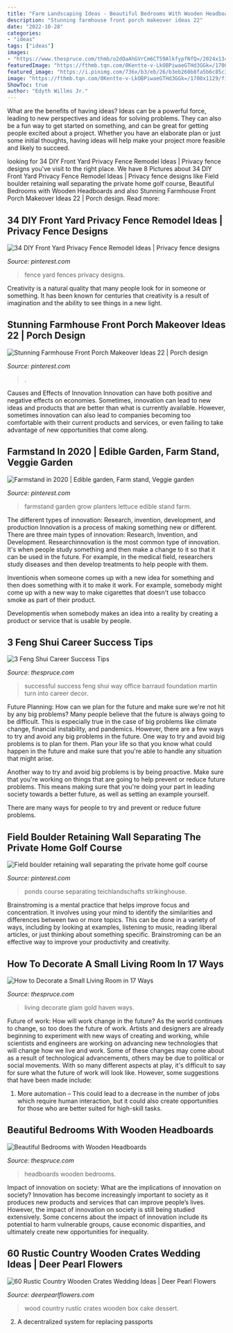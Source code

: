 ```yaml
---
title: "Farm Landscaping Ideas - Beautiful Bedrooms With Wooden Headboards"
description: "Stunning farmhouse front porch makeover ideas 22"
date: "2022-10-28"
categories:
- "ideas"
tags: ["ideas"]
images:
- "https://www.thespruce.com/thmb/o2dOaAhGVrCm6CT59AlkfypfNfQ=/2024x1349/filters:fill(auto,1)/Gold-Glam-Living-Room-haven-The-Spruce-58c0939f5f9b58af5c9fd328.jpg"
featuredImage: "https://fthmb.tqn.com/0Kentte-v-LkOBPiwaeGTHd3GGk=/1700x1129/filters:fill(auto,1)/CompassionateEye-Foundation-Martin-Barraud-success-56a2e2065f9b58b7d0cf7f1a.jpg"
featured_image: "https://i.pinimg.com/736x/b3/eb/26/b3eb260b8fa5b6c85c3644314fcc1ce9.jpg"
image: "https://fthmb.tqn.com/0Kentte-v-LkOBPiwaeGTHd3GGk=/1700x1129/filters:fill(auto,1)/CompassionateEye-Foundation-Martin-Barraud-success-56a2e2065f9b58b7d0cf7f1a.jpg"
ShowToc: true
author: "Edyth Willms Jr."
---
```



What are the benefits of having ideas?
Ideas can be a powerful force, leading to new perspectives and ideas for solving problems. They can also be a fun way to get started on something, and can be great for getting people excited about a project. Whether you have an elaborate plan or just some initial thoughts, having ideas will help make your project more feasible and likely to succeed.

	

		
looking for 34 DIY Front Yard Privacy Fence Remodel Ideas | Privacy fence designs you've visit to the right place. We have 8 Pictures about 34 DIY Front Yard Privacy Fence Remodel Ideas | Privacy fence designs like Field boulder retaining wall separating the private home golf course, Beautiful Bedrooms with Wooden Headboards and also Stunning Farmhouse Front Porch Makeover Ideas 22 | Porch design. Read more:
		
    
## 34 DIY Front Yard Privacy Fence Remodel Ideas | Privacy Fence Designs

<img loading=lazy src="https://i.pinimg.com/736x/f6/09/f5/f609f575112bc8fcc8bbe4a70dbb71f5.jpg" onerror="this.onerror=null;this.src='https://tse2.mm.bing.net/th?id=OIP.ka4XVH1WpTxW4kf8a2fQkwHaLH&amp;pid=15.1';" alt="34 DIY Front Yard Privacy Fence Remodel Ideas | Privacy fence designs">

_Source: pinterest.com_

>fence yard fences privacy designs. 

	

Creativity is a natural quality that many people look for in someone or something. It has been known for centuries that creativity is a result of imagination and the ability to see things in a new light.

    
## Stunning Farmhouse Front Porch Makeover Ideas 22 | Porch Design

<img loading=lazy src="https://i.pinimg.com/736x/c4/48/d3/c448d304c343984f96c3cf4fc9cb9c6d.jpg" onerror="this.onerror=null;this.src='https://tse4.mm.bing.net/th?id=OIP.R6EhpfRvBW0ZltxHjlkDrgHaK0&amp;pid=15.1';" alt="Stunning Farmhouse Front Porch Makeover Ideas 22 | Porch design">

_Source: pinterest.com_

>. 

	

Causes and Effects of Innovation
Innovation can have both positive and negative effects on economies. Sometimes, innovation can lead to new ideas and products that are better than what is currently available. However, sometimes innovation can also lead to companies becoming too comfortable with their current products and services, or even failing to take advantage of new opportunities that come along.

    
## Farmstand In 2020 | Edible Garden, Farm Stand, Veggie Garden

<img loading=lazy src="https://i.pinimg.com/736x/4c/ca/50/4cca50ce6c288615b0d48658ab3468e7.jpg" onerror="this.onerror=null;this.src='https://tse3.mm.bing.net/th?id=OIP.l2upc0VgUYHmwyZ-rJb0egHaLH&amp;pid=15.1';" alt="Farmstand in 2020 | Edible garden, Farm stand, Veggie garden">

_Source: pinterest.com_

>farmstand garden grow planters lettuce edible stand farm. 

	

The different types of innovation: Research, invention, development, and production
Innovation is a process of making something new or different. There are three main types of innovation: Research, Invention, and Development.
Researchinnovation is the most common type of innovation. It's when people study something and then make a change to it so that it can be used in the future. For example, in the medical field, researchers study diseases and then develop treatments to help people with them.

Inventionis when someone comes up with a new idea for something and then does something with it to make it work. For example, somebody might come up with a new way to make cigarettes that doesn't use tobacco smoke as part of their product. 

Developmentis when somebody makes an idea into a reality by creating a product or service that is usable by people.

    
## 3 Feng Shui Career Success Tips

<img loading=lazy src="https://fthmb.tqn.com/0Kentte-v-LkOBPiwaeGTHd3GGk=/1700x1129/filters:fill(auto,1)/CompassionateEye-Foundation-Martin-Barraud-success-56a2e2065f9b58b7d0cf7f1a.jpg" onerror="this.onerror=null;this.src='https://tse3.mm.bing.net/th?id=OIP._xpVT-m8gHIMhrwf_Od3IQHaE6&amp;pid=15.1';" alt="3 Feng Shui Career Success Tips">

_Source: thespruce.com_

>successful success feng shui way office barraud foundation martin turn into career decor. 

	

Future Planning: How can we plan for the future and make sure we're not hit by any big problems?
Many people believe that the future is always going to be difficult. This is especially true in the case of big problems like climate change, financial instability, and pandemics. However, there are a few ways to try and avoid any big problems in the future. 
One way to try and avoid big problems is to plan for them. Plan your life so that you know what could happen in the future and make sure that you're able to handle any situation that might arise. 

Another way to try and avoid big problems is by being proactive. Make sure that you're working on things that are going to help prevent or reduce future problems. This means making sure that you're doing your part in leading society towards a better future, as well as setting an example yourself. 

There are many ways for people to try and prevent or reduce future problems.

    
## Field Boulder Retaining Wall Separating The Private Home Golf Course

<img loading=lazy src="https://i.pinimg.com/736x/b3/eb/26/b3eb260b8fa5b6c85c3644314fcc1ce9.jpg" onerror="this.onerror=null;this.src='https://tse2.mm.bing.net/th?id=OIP.D-oQj3M6jnxPRRs8agcR9wHaJ6&amp;pid=15.1';" alt="Field boulder retaining wall separating the private home golf course">

_Source: pinterest.com_

>ponds course separating teichlandschafts strikinghouse. 

	

Brainstroming is a mental practice that helps improve focus and concentration. It involves using your mind to identify the similarities and differences between two or more topics. This can be done in a variety of ways, including by looking at examples, listening to music, reading liberal articles, or just thinking about something specific. Brainstroming can be an effective way to improve your productivity and creativity.

    
## How To Decorate A Small Living Room In 17 Ways

<img loading=lazy src="https://www.thespruce.com/thmb/o2dOaAhGVrCm6CT59AlkfypfNfQ=/2024x1349/filters:fill(auto,1)/Gold-Glam-Living-Room-haven-The-Spruce-58c0939f5f9b58af5c9fd328.jpg" onerror="this.onerror=null;this.src='https://tse3.mm.bing.net/th?id=OIP.tpBQuGB4NKL-a4tE_8x6hgHaE7&amp;pid=15.1';" alt="How to Decorate a Small Living Room in 17 Ways">

_Source: thespruce.com_

>living decorate glam gold haven ways. 

	

Future of work: How will work change in the future?
As the world continues to change, so too does the future of work. Artists and designers are already beginning to experiment with new ways of creating and working, while scientists and engineers are working on advancing new technologies that will change how we live and work. Some of these changes may come about as a result of technological advancements, others may be due to political or social movements. With so many different aspects at play, it's difficult to say for sure what the future of work will look like. However, some suggestions that have been made include: 
1) More automation – This could lead to a decrease in the number of jobs which require human interaction, but it could also create opportunities for those who are better suited for high-skill tasks.

    
## Beautiful Bedrooms With Wooden Headboards

<img loading=lazy src="https://fthmb.tqn.com/c5_PPJsIhvDydxCaR2sIY0PWxpE=/1015x1500/filters:fill(auto,1)/woodheadboard1-591a248d3df78cf5fac5cc0c.jpg" onerror="this.onerror=null;this.src='https://tse1.mm.bing.net/th?id=OIP.PK8h1u8RfFnXVr-20xbbhwHaK8&amp;pid=15.1';" alt="Beautiful Bedrooms with Wooden Headboards">

_Source: thespruce.com_

>headboards wooden bedrooms. 

	

Impact of innovation on society: What are the implications of innovation on society?
Innovation has become increasingly important to society as it produces new products and services that can improve people’s lives. However, the impact of innovation on society is still being studied extensively. Some concerns about the impact of innovation include its potential to harm vulnerable groups, cause economic disparities, and ultimately create new opportunities for inequality.

    
## 60 Rustic Country Wooden Crates Wedding Ideas | Deer Pearl Flowers

<img loading=lazy src="http://www.deerpearlflowers.com/wp-content/uploads/2015/10/wood-pallets-box-wedding-cake-dessert-display.jpg" onerror="this.onerror=null;this.src='https://tse2.mm.bing.net/th?id=OIP.leXdd-IaRJSAS4J9xJJbhAHaLH&amp;pid=15.1';" alt="60 Rustic Country Wooden Crates Wedding Ideas | Deer Pearl Flowers">

_Source: deerpearlflowers.com_

>wood country rustic crates wooden box cake dessert. 

	

2. A decentralized system for replacing passports 


